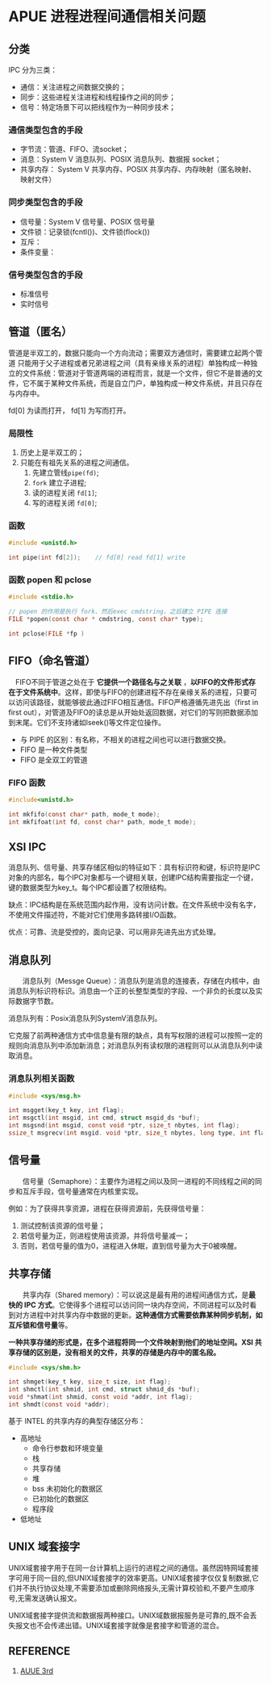 # APUE 进程进程间通信相关问题

## 分类

IPC 分为三类：

* 通信：关注进程之间数据交换的；
* 同步：这些进程关注进程和线程操作之间的同步；
* 信号：特定场景下可以把线程作为一种同步技术；

### 通信类型包含的手段

* 字节流：管道、FIFO、流socket；
* 消息：System V 消息队列、POSIX 消息队列、数据报 socket；
* 共享内存： System V 共享内存、POSIX 共享内存、内存映射（匿名映射、映射文件）

### 同步类型包含的手段

* 信号量：System V 信号量、POSIX 信号量
* 文件锁：记录锁(fcntl())、文件锁(flock())
* 互斥：
* 条件变量：

### 信号类型包含的手段

* 标准信号
* 实时信号

## 管道（匿名）

管道是半双工的，数据只能向一个方向流动；需要双方通信时，需要建立起两个管道 只能用于父子进程或者兄弟进程之间（具有亲缘关系的进程）单独构成一种独立的文件系统：管道对于管道两端的进程而言，就是一个文件，但它不是普通的文件，它不属于某种文件系统，而是自立门户，单独构成一种文件系统，并且只存在与内存中。

fd[0] 为读而打开， fd[1] 为写而打开。

### 局限性

1. 历史上是半双工的；
2. 只能在有祖先关系的进程之间通信。
   1. 先建立管线`pipe(fd)`;
   2. `fork` 建立子进程;
   3. 读的进程关闭 `fd[1]`;
   4. 写的进程关闭 `fd[0]`;

### 函数

```c
#include <unistd.h>

int pipe(int fd[2]);    // fd[0] read fd[1] write
```

### 函数 popen 和 pclose

```c
#include <stdio.h>

// popen 的作用是执行 fork、然后exec cmdstring，之后建立 PIPE 连接
FILE *popen(const char * cmdstring, const char* type);

int pclose(FILE *fp )
```

## FIFO（命名管道）

　FIFO不同于管道之处在于 **它提供一个路径名与之关联** ，**以FIFO的文件形式存在于文件系统中**。这样，即使与FIFO的创建进程不存在亲缘关系的进程，只要可以访问该路径，就能够彼此通过FIFO相互通信。FIFO严格遵循先进先出（first in first out），对管道及FIFO的读总是从开始处返回数据，对它们的写则把数据添加到末尾。它们不支持诸如lseek()等文件定位操作。

* 与 PIPE 的区别：有名称，不相关的进程之间也可以进行数据交换。
* FIFO 是一种文件类型
* FIFO 是全双工的管道

### FIFO 函数

```c
#include<unistd.h>

int mkfifo(const char* path, mode_t mode);
int mkfifoat(int fd, const char* path, mode_t mode);
```

## XSI IPC

消息队列、信号量、共享存储区相似的特征如下：具有标识符和键，标识符是IPC对象的内部名，每个IPC对象都与一个键相关联，创建IPC结构需要指定一个键，键的数据类型为key_t。每个IPC都设置了权限结构。

缺点：IPC结构是在系统范围内起作用，没有访问计数。在文件系统中没有名字，不使用文件描述符，不能对它们使用多路转接I/O函数。

优点：可靠、流是受控的，面向记录、可以用非先进先出方式处理。

## 消息队列

　　消息队列（Messge Queue）：消息队列是消息的连接表，存储在内核中，由消息队列标识符标识。消息由一个正的长整型类型的字段、一个非负的长度以及实际数据字节数。

消息队列有：Posix消息队列SystemV消息队列。

它克服了前两种通信方式中信息量有限的缺点，具有写权限的进程可以按照一定的规则向消息队列中添加新消息；对消息队列有读权限的进程则可以从消息队列中读取消息。

### 消息队列相关函数

```c
#include <sys/msg.h>

int msgget(key_t key, int flag);
int msgctl(int msgid, int cmd, struct msgid_ds *buf);
int msgsnd(int msgid, const void *ptr, size_t nbytes, int flag);
ssize_t msgrecv(int msgid. void *ptr, size_t nbytes, long type, int flag);
```

## 信号量

　　信号量（Semaphore）：主要作为进程之间以及同一进程的不同线程之间的同步和互斥手段，信号量通常在内核里实现。

例如：为了获得共享资源，进程在获得资源前，先获得信号量：

1. 测试控制该资源的信号量；
2. 若信号量为正，则进程使用该资源，并将信号量减一；
3. 否则，若信号量的值为0，进程进入休眠，直到信号量为大于0被唤醒。

## 共享存储

　　共享内存（Shared memory）：可以说这是最有用的进程间通信方式，是**最快的 IPC 方式**。它使得多个进程可以访问同一块内存空间，不同进程可以及时看到对方进程中对共享内存中数据的更新。**这种通信方式需要依靠某种同步机制，如互斥锁和信号量**等。

**一种共享存储的形式是，在多个进程将同一个文件映射到他们的地址空间。XSI 共享存储的区别是，没有相关的文件，共享的存储是内存中的匿名段。**

```c
#include <sys/shm.h>

int shmget(key_t key, size_t size, int flag);
int shmctl(int shmid, int cmd, struct shmid_ds *buf);
void *shmat(int shmid, const void *addr, int flag);
int shmdt(const void *addr);
```

基于 INTEL 的共享内存的典型存储区分布：

* 高地址
  * 命令行参数和环境变量
  * 栈
  * 共享存储
  * 堆
  * bss 未初始化的数据区
  * 已初始化的数据区
  * 程序段
* 低地址

## UNIX 域套接字

UNIX域套接字用于在同一台计算机上运行的进程之间的通信。虽然因特网域套接字可用于同一目的,但UNIX域套接字的效率更高。UNIX域套接字仅仅复制数据,它们并不执行协议处理,不需要添加或删除网络报头,无需计算校验和,不要产生顺序号,无需发送确认报文。

UNIX域套接字提供流和数据报两种接口。UNIX域数据报服务是可靠的,既不会丢失报文也不会传递出错。UNIX域套接字就像是套接字和管道的混合。

## REFERENCE

1. [AUUE 3rd](#apue)
